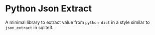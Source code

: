 # Python Json Extract

A minimal library to extract value from `python dict` 
in a style similar to `json_extract` in sqlite3.


